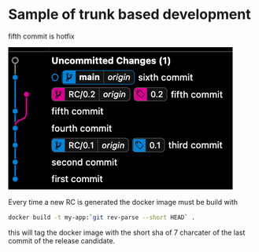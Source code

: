 # Sample of trunk based development

fifth commit is hotfix

![trunk_based_repo](vsc.png)

Every time a new RC is generated the docker image must be build with 
```bash
docker build -t my-app:`git rev-parse --short HEAD` .
```
this will tag the docker image with the short sha of 7 charcater of the last commit of the release candidate.

